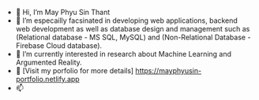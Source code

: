- 👋 Hi, I’m May Phyu Sin Thant
- 👀 I’m especailly facsinated in developing web applications, backend web development as well as database design and management such as (Relational database - MS SQL, MySQL) and (Non-Relational Database - Firebase Cloud database).
- 🌱 I’m currently interested in research about Machine Learning and Argumented Reality.
- 💞️ [Visit my porfolio for more details] <https://mayphyusin-portfolio.netlify.app>
- 📫 

<!---
mayphyusinthant/mayphyusinthant is a ✨ special ✨ repository because its `README.md` (this file) appears on your GitHub profile.
You can click the Preview link to take a look at your changes.
--->
